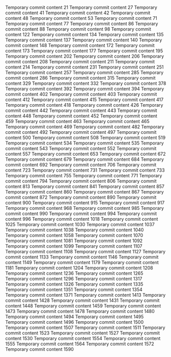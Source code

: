 Temporary commit content 21
Temporary commit content 27
Temporary commit content 41
Temporary commit content 42
Temporary commit content 48
Temporary commit content 53
Temporary commit content 71
Temporary commit content 77
Temporary commit content 86
Temporary commit content 88
Temporary commit content 98
Temporary commit content 122
Temporary commit content 134
Temporary commit content 135
Temporary commit content 137
Temporary commit content 140
Temporary commit content 148
Temporary commit content 172
Temporary commit content 173
Temporary commit content 177
Temporary commit content 195
Temporary commit content 202
Temporary commit content 206
Temporary commit content 208
Temporary commit content 211
Temporary commit content 214
Temporary commit content 231
Temporary commit content 251
Temporary commit content 257
Temporary commit content 285
Temporary commit content 286
Temporary commit content 315
Temporary commit content 329
Temporary commit content 332
Temporary commit content 378
Temporary commit content 392
Temporary commit content 394
Temporary commit content 402
Temporary commit content 403
Temporary commit content 412
Temporary commit content 415
Temporary commit content 417
Temporary commit content 418
Temporary commit content 426
Temporary commit content 442
Temporary commit content 443
Temporary commit content 448
Temporary commit content 452
Temporary commit content 459
Temporary commit content 463
Temporary commit content 465
Temporary commit content 469
Temporary commit content 482
Temporary commit content 492
Temporary commit content 497
Temporary commit content 500
Temporary commit content 508
Temporary commit content 519
Temporary commit content 534
Temporary commit content 535
Temporary commit content 543
Temporary commit content 552
Temporary commit content 557
Temporary commit content 653
Temporary commit content 672
Temporary commit content 679
Temporary commit content 684
Temporary commit content 692
Temporary commit content 706
Temporary commit content 723
Temporary commit content 731
Temporary commit content 733
Temporary commit content 755
Temporary commit content 771
Temporary commit content 794
Temporary commit content 806
Temporary commit content 813
Temporary commit content 841
Temporary commit content 857
Temporary commit content 860
Temporary commit content 867
Temporary commit content 872
Temporary commit content 890
Temporary commit content 900
Temporary commit content 915
Temporary commit content 917
Temporary commit content 968
Temporary commit content 985
Temporary commit content 990
Temporary commit content 994
Temporary commit content 996
Temporary commit content 1018
Temporary commit content 1025
Temporary commit content 1030
Temporary commit content 1037
Temporary commit content 1038
Temporary commit content 1040
Temporary commit content 1058
Temporary commit content 1070
Temporary commit content 1081
Temporary commit content 1092
Temporary commit content 1099
Temporary commit content 1107
Temporary commit content 1108
Temporary commit content 1127
Temporary commit content 1133
Temporary commit content 1146
Temporary commit content 1149
Temporary commit content 1179
Temporary commit content 1181
Temporary commit content 1204
Temporary commit content 1208
Temporary commit content 1236
Temporary commit content 1265
Temporary commit content 1296
Temporary commit content 1317
Temporary commit content 1326
Temporary commit content 1335
Temporary commit content 1351
Temporary commit content 1354
Temporary commit content 1371
Temporary commit content 1413
Temporary commit content 1428
Temporary commit content 1431
Temporary commit content 1448
Temporary commit content 1459
Temporary commit content 1473
Temporary commit content 1478
Temporary commit content 1480
Temporary commit content 1494
Temporary commit content 1495
Temporary commit content 1496
Temporary commit content 1500
Temporary commit content 1507
Temporary commit content 1511
Temporary commit content 1523
Temporary commit content 1527
Temporary commit content 1530
Temporary commit content 1554
Temporary commit content 1555
Temporary commit content 1564
Temporary commit content 1572
Temporary commit content 1590
